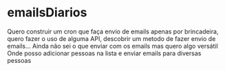 # emailsDiarios
Quero construir um cron que faça envio de emails apenas por brincadeira, quero fazer o uso de alguma API, descobrir um metodo de fazer envio de emails...
Ainda não sei o que enviar com os emails mas quero algo versátil
Onde posso adicionar pessoas na lista e enviar emails para diversas pessoas
